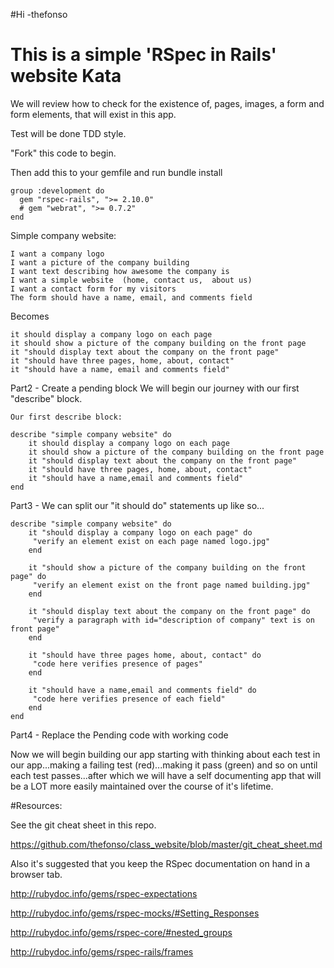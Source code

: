 
#Hi -thefonso

# This is a simple 'RSpec in Rails' website Kata
We will review how to check for the existence of, pages, images, a form and form elements, that will exist in this app.

Test will be done TDD style.

"Fork" this code to begin.

Then add this to your gemfile and run bundle install

    group :development do
      gem "rspec-rails", ">= 2.10.0" 
      # gem "webrat", ">= 0.7.2" 
    end


Simple company website:
 
    I want a company logo
    I want a picture of the company building
    I want text describing how awesome the company is
    I want a simple website  (home, contact us,  about us)
    I want a contact form for my visitors
    The form should have a name, email, and comments field


Becomes

    it should display a company logo on each page
    it should show a picture of the company building on the front page
    it "should display text about the company on the front page"
    it "should have three pages, home, about, contact"
    it "should have a name, email and comments field"
    
    
Part2 - Create a pending block We will begin our journey with our first "describe" block.

    Our first describe block:

    describe "simple company website" do
        it should display a company logo on each page
        it should show a picture of the company building on the front page
        it "should display text about the company on the front page"
        it "should have three pages, home, about, contact"
        it "should have a name,email and comments field"
    end
    
    
Part3 - We can split our "it should do" statements up like so...

    describe "simple company website" do
        it "should display a company logo on each page" do
         "verify an element exist on each page named logo.jpg"
        end

        it "should show a picture of the company building on the front page" do
         "verify an element exist on the front page named building.jpg"
        end

        it "should display text about the company on the front page" do
         "verify a paragraph with id="description of company" text is on front page"
        end

        it "should have three pages home, about, contact" do
         "code here verifies presence of pages"
        end

        it "should have a name,email and comments field" do
         "code here verifies presence of each field"
        end
    end
    
Part4 - Replace the Pending code with working code

Now we will begin building our app starting with thinking about each test in our app...making a failing test (red)...making it pass (green) and so on until each test passes...after which we will have a self documenting app that will be a LOT more easily maintained over the course of it's lifetime.


#Resources:

See the git cheat sheet in this repo.

https://github.com/thefonso/class_website/blob/master/git_cheat_sheet.md



Also it's suggested that you keep the RSpec documentation on hand in a browser tab.

http://rubydoc.info/gems/rspec-expectations

http://rubydoc.info/gems/rspec-mocks/#Setting_Responses

http://rubydoc.info/gems/rspec-core/#nested_groups

http://rubydoc.info/gems/rspec-rails/frames



